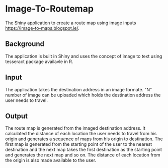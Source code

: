 # Image-To-Routemap
The Shiny application to create a route map using image inputs <https://image-to-maps.blogspot.ie/>.
## Background
The application is built in Shiny and uses the concept of image to text using tesseract package availavle in R. 

## Input
The application takes the destination address in an image formate. "N" number of image can be uploaded which holds the destination address the user needs to travel.

## Output
The route map is generated from the imaged destination address. It calculated the distance of each location the user needs to travel from his origin and generates a sequence of maps from his origin to destination. The first map is generated from the starting point of the user to the nearest destination and the next map takes the first destination as the starting point and generates the next map and so on. The distance of each location from the origin is also made available to the user.

